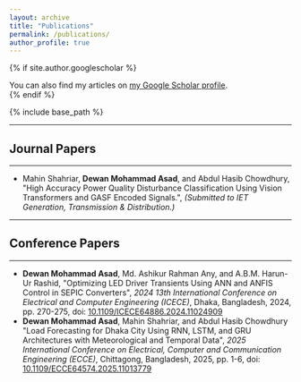 ```yaml
---
layout: archive
title: "Publications"
permalink: /publications/
author_profile: true
---
```


{% if site.author.googlescholar %}
  <div class="wordwrap">You can also find my articles on <a href="{{site.author.googlescholar}}">my Google Scholar profile</a>.</div>
{% endif %}

{% include base_path %}


------------
## Journal Papers
------------

<ul>
  <li>
    Mahin Shahriar, <b>Dewan Mohammad Asad</b>, and Abdul Hasib Chowdhury, "High Accuracy Power Quality Disturbance Classification Using Vision Transformers and GASF Encoded Signals.", <i>(Submitted to IET Generation, Transmission & Distribution.)</i>
  </li>
</ul>




------------
## Conference Papers
------------

<ul>
  <li>
    <b>Dewan Mohammad Asad</b>, Md. Ashikur Rahman Any, and A.B.M. Harun-Ur Rashid,
    "Optimizing LED Driver Transients Using ANN and ANFIS Control in SEPIC Converters", 
    <i>2024 13th International Conference on Electrical and Computer Engineering (ICECE)</i>, 
    Dhaka, Bangladesh, 2024, pp. 270-275, 
    doi: <a href="https://doi.org/10.1109/ICECE64886.2024.11024909" target="_blank">10.1109/ICECE64886.2024.11024909</a>
  </li>
  
  <li>
    <b>Dewan Mohammad Asad</b>, Mahin Shahriar, and Abdul Hasib Chowdhury "Load Forecasting
    for Dhaka City Using RNN, LSTM, and GRU Architectures with Meteorological and Temporal
    Data", <i>2025 International Conference on Electrical, Computer and Communication
    Engineering (ECCE)</i>, Chittagong, Bangladesh, 2025, pp. 1-6, 
    doi: <a href="https://doi.org/10.1109/ECCE64574.2025.11013779" target="_blank">10.1109/ECCE64574.2025.11013779</a>
  </li>
</ul>





